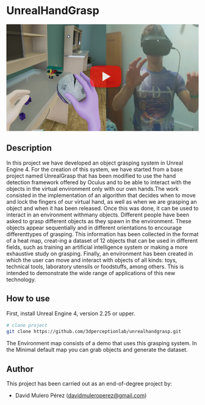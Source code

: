 # UnrealHandGrasp

[![Watch the video](Cover.png)](https://youtu.be/IXkU7_WnBMU)

## Description   

In this project we have developed an object grasping system in Unreal Engine 4. For the creation of this system, we have started from a base project named UnrealGrasp that has been modified to use the hand detection framework offered by Oculus and to be able to interact with the objects in the virtual environment only with our own hands.The work consisted in the implementation of an algorithm that decides when to move and lock the fingers of our virtual hand, as well as when we are grasping an object and when it has been released. Once this was done, it can be used to interact in an environment withmany objects. Different people have been asked to grasp different objects as they spawn in the environment. These objects appear sequentially and in different orientations to encourage differenttypes of grasping. This information has been collected in the format of a heat map, creat-ing a dataset of 12 objects that can be used in different fields, such as training an artificial intelligence system or making a more exhaustive study on grasping. Finally, an environment has been created in which the user can move and interact with objects of all kinds: toys, technical tools, laboratory utensils or foodstuffs, among others. This is intended to demonstrate the wide range of applications of this new technology.

## How to use  

First, install Unreal Engine 4, version 2.25 or upper.

```bash
# clone project   
git clone https://github.com/3dperceptionlab/unrealhandgrasp.git
```
The Environment map consists of a demo that uses this grasping system. In the Minimal default map you can grab objects and generate the dataset.

## Author

This project has been carried out as an end-of-degree project by:
- David Mulero Pérez ([davidmuleroperez@gmail.com](mailto:davidmuleroperez@gmail.com))
